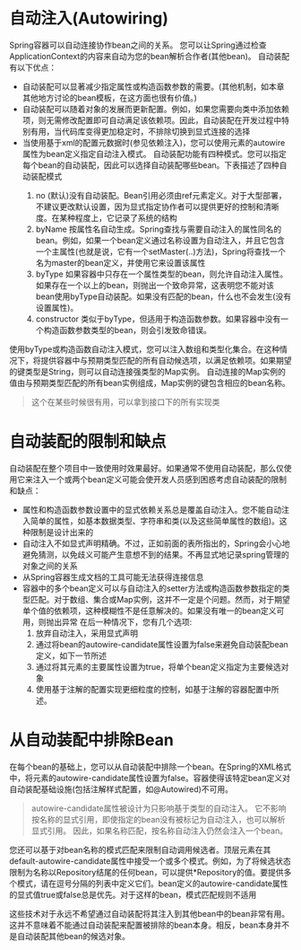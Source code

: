 # 自动注入(Autowiring) 
Spring容器可以自动连接协作bean之间的关系。
您可以让Spring通过检查ApplicationContext的内容来自动为您的bean解析合作者(其他bean)。
自动装配有以下优点：

- 自动装配可以显著减少指定属性或构造函数参数的需要。(其他机制，如本章其他地方讨论的bean模板，在这方面也很有价值。)
- 自动装配可以随着对象的发展而更新配置。例如，如果您需要向类中添加依赖项，则无需修改配置即可自动满足该依赖项。因此，自动装配在开发过程中特别有用，当代码库变得更加稳定时，不排除切换到显式连接的选择
- 当使用基于xml的配置元数据时(参见依赖注入)，您可以使用<bean/>元素的autowire属性为bean定义指定自动注入模式。
  自动装配功能有四种模式。您可以指定每个bean的自动装配，因此可以选择自动装配哪些bean。下表描述了四种自动装配模式
  1. no (默认)没有自动装配。Bean引用必须由ref元素定义。对于大型部署，不建议更改默认设置，因为显式指定协作者可以提供更好的控制和清晰度。在某种程度上，它记录了系统的结构
  2. byName 按属性名自动生成。Spring查找与需要自动注入的属性同名的bean。例如，如果一个bean定义通过名称设置为自动注入，并且它包含一个主属性(也就是说，它有一个setMaster(..)方法)，Spring将查找一个名为master的bean定义，并使用它来设置该属性
  3. byType 如果容器中只存在一个属性类型的bean，则允许自动注入属性。如果存在一个以上的bean，则抛出一个致命异常，这表明您不能对该bean使用byType自动装配。如果没有匹配的bean，什么也不会发生(没有设置属性)。
  4. constructor 类似于byType，但适用于构造函数参数。如果容器中没有一个构造函数参数类型的bean，则会引发致命错误。

使用byType或构造函数自动注入模式，您可以注入数组和类型化集合。在这种情况下，将提供容器中与预期类型匹配的所有自动候选项，以满足依赖项。如果期望的键类型是String，则可以自动连接强类型的Map实例。
自动连接的Map实例的值由与预期类型匹配的所有bean实例组成，Map实例的键包含相应的bean名称。 

>  这个在某些时候很有用，可以拿到接口下的所有实现类



# 自动装配的限制和缺点
自动装配在整个项目中一致使用时效果最好。如果通常不使用自动装配，那么仅使用它来注入一个或两个bean定义可能会使开发人员感到困惑考虑自动装配的限制和缺点：
- 属性和构造函数参数设置中的显式依赖关系总是覆盖自动注入。您不能自动注入简单的属性，如基本数据类型、字符串和类(以及这些简单属性的数组)。这种限制是设计出来的
- 自动注入不如显式声明精确。不过，正如前面的表所指出的，Spring会小心地避免猜测，以免歧义可能产生意想不到的结果。不再显式地记录spring管理的对象之间的关系
- 从Spring容器生成文档的工具可能无法获得连接信息
- 容器中的多个bean定义可以与自动注入的setter方法或构造函数参数指定的类型匹配。对于数组、集合或Map实例，这并不一定是个问题。然而，对于期望单个值的依赖项，这种模糊性不是任意解决的。如果没有唯一的bean定义可用，则抛出异常
  在后一种情况下，您有几个选项:
  1. 放弃自动注入，采用显式声明
  2. 通过将bean的autowire-candidate属性设置为false来避免自动装配bean定义，如下一节所述
  3. 通过将其<bean/>元素的主要属性设置为true，将单个bean定义指定为主要候选对象
  4. 使用基于注解的配置实现更细粒度的控制，如基于注解的容器配置中所述。



# 从自动装配中排除Bean

在每个bean的基础上，您可以从自动装配中排除一个bean。在Spring的XML格式中，将<bean/>元素的autowire-candidate属性设置为false。容器使得该特定bean定义对自动装配基础设施(包括注解样式配置，如@Autowired)不可用。

> autowire-candidate属性被设计为只影响基于类型的自动注入。
> 它不影响按名称的显式引用，即使指定的bean没有被标记为自动注入，也可以解析显式引用。
> 因此，如果名称匹配，按名称自动注入仍然会注入一个bean。

您还可以基于对bean名称的模式匹配来限制自动调用候选者。顶层<beans/>元素在其default-autowire-candidate属性中接受一个或多个模式。例如，为了将候选状态限制为名称以Repository结尾的任何bean，可以提供*Repository的值。要提供多个模式，请在逗号分隔的列表中定义它们。bean定义的autowire-candidate属性的显式值true或false总是优先。对于这样的bean，模式匹配规则不适用

这些技术对于永远不希望通过自动装配将其注入到其他bean中的bean非常有用。这并不意味着不能通过自动装配来配置被排除的bean本身。相反，bean本身并不是自动装配其他bean的候选对象。